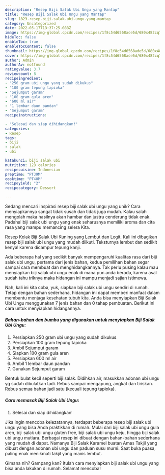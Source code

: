 ```yaml
---
description: "Resep Biji Salak Ubi Ungu yang Mantap"
title: "Resep Biji Salak Ubi Ungu yang Mantap"
slug: 1823-resep-biji-salak-ubi-ungu-yang-mantap
category: Uncategorized
date: 2022-05-17T13:37:25.083Z
image: https://img-global.cpcdn.com/recipes/1f8c54d6568ade5d/680x482cq70/biji-salak-ubi-ungu-foto-resep-utama.jpg
hideToc: false
enableToc: true
enableTocContent: false
thumbnail: https://img-global.cpcdn.com/recipes/1f8c54d6568ade5d/680x482cq70/biji-salak-ubi-ungu-foto-resep-utama.jpg
cover: https://img-global.cpcdn.com/recipes/1f8c54d6568ade5d/680x482cq70/biji-salak-ubi-ungu-foto-resep-utama.jpg
author: Admin
authorAv: notfound
ratingvalue: 3.7
reviewcount: 8
recipeingredient:
- "250 gram ubi ungu yang sudah dikukus"
- "100 gram tepung tapioka"
- "Sejumput garam"
- "100 gram gula aren"
- "600 ml air"
- "1 lembar daun pandan"
- "Sejumput garam"
recipeinstructions:

- "Selesai dan siap dihidangkan!"
categories:
- Resep
tags:
- biji
- salak
- ubi

katakunci: biji salak ubi 
nutrition: 128 calories
recipecuisine: Indonesian
preptime: "PT39M"
cooktime: "PT40M"
recipeyield: "2"
recipecategory: Dessert

---
```





Sedang mencari inspirasi resep biji salak ubi ungu yang unik? Cara menyiapkannya sangat tidak susah dan tidak juga mudah. Kalau salah mengolah maka hasilnya akan hambar dan justru cenderung tidak enak. Padahal biji salak ubi ungu yang enak seharusnya memiliki aroma dan cita rasa yang mampu memancing selera Kita.





Resep Kolak Biji Salak Ubi Kuning yang Lembut dan Legit. Kali ini dibagikan resep biji salak ubi ungu yang mudah diikuti. Teksturnya lembut dan sedikit kenyal karena dicampur tepung kanji.

Ada beberapa hal yang sedikit banyak mempengaruhi kualitas rasa dari biji salak ubi ungu, pertama dari jenis bahan, kedua pemilihan bahan segar sampai cara membuat dan menghidangkannya. Tak perlu pusing kalau mau menyiapkan biji salak ubi ungu enak di mana pun anda berada, karena asal sudah tahu triknya maka hidangan ini mampu menjadi sajian istimewa.






Nah, kali ini kita coba, yuk, siapkan biji salak ubi ungu sendiri di rumah. Tetap dengan bahan sederhana, hidangan ini dapat memberi manfaat dalam membantu menjaga kesehatan tubuh kita. Anda bisa menyiapkan Biji Salak Ubi Ungu menggunakan 7 jenis bahan dan 0 tahap pembuatan. Berikut ini cara untuk menyiapkan hidangannya.

<!--inarticleads1-->

##### Bahan-bahan dan bumbu yang digunakan untuk menyiapkan Biji Salak Ubi Ungu:

1. Persiapkan 250 gram ubi ungu yang sudah dikukus
1. Persiapkan 100 gram tepung tapioka
1. Ambil Sejumput garam
1. Siapkan 100 gram gula aren
1. Persiapkan 600 ml air
1. Ambil 1 lembar daun pandan
1. Gunakan Sejumput garam


Bentuk bulat kecil seperti biji salak. Didihkan air, masukkan adonan ubi ungu yg sudah dibulatkan tadi. Rebus sampai mengapung, angkat dan tiriskan. Rebus semua bahan jadi satu (kecuali tepung tapioka). 

<!--inarticleads2-->

##### Cara memasak Biji Salak Ubi Ungu:


1. Selesai dan siap dihidangkan!

Jika ingin mencoba kelezatannya, terdapat beberapa resep biji salak ubi ungu yang bisa Anda praktikkan di rumah. Mulai dari biji salak ubi ungu gula aren, biji salak ubi ungu gluten free, biji salak ubi ungu keju, hingga biji salak ubi ungu mutiara. Berbagai resep ini dibuat dengan bahan-bahan sederhana yang mudah di dapat. Namanya Biji Salak Karamel buatan Amas Takjil yang dibuat dengan adonan ubi ungu dan paduan susu murni. Saat buka puasa, paling enak menikmati takjil yang manis lembut. 

Gimana nih? Gampang kan? Itulah cara menyiapkan biji salak ubi ungu yang bisa anda lakukan di rumah. Selamat mencoba!
